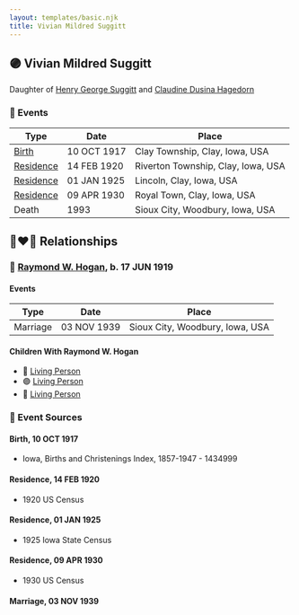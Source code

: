 ```yaml
---
layout: templates/basic.njk
title: Vivian Mildred Suggitt
---
```

## 🟣 Vivian Mildred Suggitt

Daughter of [Henry George Suggitt](/people/7/7271894) and [Claudine Dusina Hagedorn](/people/2/21896640)

### 📆 Events

Type | Date | Place
------ | ------ | ------
[Birth](#event-event-2) | 10 OCT 1917 | Clay Township, Clay, Iowa, USA
[Residence](#event-event-0) | 14 FEB 1920 | Riverton Township, Clay, Iowa, USA
[Residence](#event-event-1) | 01 JAN 1925 | Lincoln, Clay, Iowa, USA
[Residence](#event-event-2) | 09 APR 1930 | Royal Town, Clay, Iowa, USA
Death | 1993 | Sioux City, Woodbury, Iowa, USA

## 👩‍❤️‍👨 Relationships

### 🔵 [Raymond W. Hogan](/people/7/7348108), b. 17 JUN 1919

#### Events

Type | Date | Place
------ | ------ | ------
Marriage | 03 NOV 1939 | Sioux City, Woodbury, Iowa, USA
#### Children With Raymond W. Hogan
* 🔵 [Living Person](/people/9/91001980)
* 🟣 [Living Person](/people/8/87259250)
* 🔵 [Living Person](/people/6/61729265)
### 📰 Event Sources

#### <a id="event-event-2"></a> Birth, 10 OCT 1917
* Iowa, Births and Christenings Index, 1857-1947  - 1434999

#### <a id="event-event-0"></a> Residence, 14 FEB 1920
* 1920 US Census

#### <a id="event-event-1"></a> Residence, 01 JAN 1925
* 1925 Iowa State Census

#### <a id="event-event-2"></a> Residence, 09 APR 1930
* 1930 US Census

#### <a id="event-family-0-event-0"></a> Marriage, 03 NOV 1939
